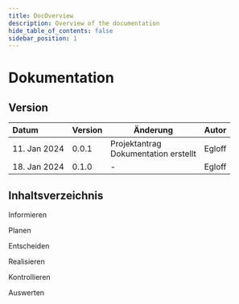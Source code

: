 ```yaml
---
title: DocOverview
description: Overview of the documentation
hide_table_of_contents: false
sidebar_position: 1
---
```


# Dokumentation

## Version

| Datum        | Version | Änderung                                  | Autor  |
| :----------- | ------- | ----------------------------------------- | ------ |
| 11. Jan 2024 | 0.0.1   | Projektantrag<br />Dokumentation erstellt | Egloff |
| 18. Jan 2024 | 0.1.0   | -                                         | Egloff |

## Inhaltsverzeichnis

Informieren

Planen

Entscheiden

Realisieren

Kontrollieren

Auswerten

